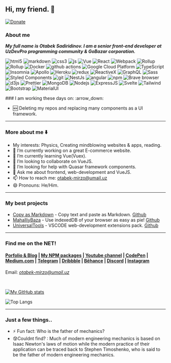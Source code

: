 ## Hi, my friend. 👋

[![Donate](https://img.shields.io/badge/Donate-Payme-green.svg)](payme.uz/mufiyd)

### About me
***My full name is Otabek Sadiridinov. I am a senior front-end developer at UzDevPro programming community & GoBazar corporation.***
<div>
  <img alt="html5" src="https://img.shields.io/badge/-HTML5-E34F26?style=flat-square&logo=html5&logoColor=white" />
  <img alt="markdown" src="https://img.shields.io/badge/Markdown-fdfaf3?style=flat-square&logo=markdown&logoColor=212121" />
  <img alt="css3" src="https://img.shields.io/badge/CSS3-1572B6?style=flat-square&logo=css3&logoColor=white" />
  <img alt="js" src="https://img.shields.io/badge/JavaScript-F7DF1E?style=flat-square&logo=javascript&logoColor=black" />
  <img alt="Vue" src="https://img.shields.io/badge/-Vue.js-4fc08d?style=flat-square&logo=vuedotjs&logoColor=white" />
  <img alt="React" src="https://img.shields.io/badge/-React-45b8d8?style=flat-square&logo=react&logoColor=white" />
  <img alt="Webpack" src="https://img.shields.io/badge/-Webpack-8DD6F9?style=flat-square&logo=webpack&logoColor=white" /> 
  <img alt="Rollup" src="https://img.shields.io/badge/-Rollup-FF000a?style=flat-square&logo=rollupdotjs&logoColor=white" />
  <img alt="Rollup" src="https://img.shields.io/badge/Python-14354C?style=flat-square&logo=python&logoColor=white" />
  
  <img alt="Docker" src="https://img.shields.io/badge/-Docker-46a2f1?style=flat-square&logo=docker&logoColor=white" />
  <img alt="github actions" src="https://img.shields.io/badge/-Github_Actions-2088FF?style=flat-square&logo=github-actions&logoColor=white" />
  <img alt="Google Cloud Platform" src="https://img.shields.io/badge/-Google_Cloud_Platform-1a73e8?style=flat-square&logo=google-cloud&logoColor=white" />
  <img alt="TypeScript" src="https://img.shields.io/badge/-TypeScript-007ACC?style=flat-square&logo=typescript&logoColor=white" />
  <img alt="Insomnia" src="https://img.shields.io/badge/-Insomnia-5849BE?style=flat-square&logo=insomnia&logoColor=white" />
  <img alt="Apollo" src="https://img.shields.io/badge/-Apollo%20GraphQL-311C87?style=flat-square&logo=apollo-graphql&logoColor=white" />
  <img alt="Heroku" src="https://img.shields.io/badge/-Heroku-430098?style=flat-square&logo=heroku&logoColor=white" />
  <img alt="redux" src="https://img.shields.io/badge/-Redux-764ABC?style=flat-square&logo=redux&logoColor=white" />
  <img alt="ReactiveX" src="https://img.shields.io/badge/-RxJs-B7178C?style=flat-square&logo=reactivex&logoColor=white" />
  <img alt="GraphQL" src="https://img.shields.io/badge/-GraphQL-E10098?style=flat-square&logo=graphql&logoColor=white" />
  <img alt="Sass" src="https://img.shields.io/badge/-Sass-CC6699?style=flat-square&logo=sass&logoColor=white" />
  <img alt="Styled Components" src="https://img.shields.io/badge/-Styled_Components-db7092?style=flat-square&logo=styled-components&logoColor=white" />
  <img alt="git" src="https://img.shields.io/badge/-Git-F05032?style=flat-square&logo=git&logoColor=white" />
  <img alt="NestJs" src="https://img.shields.io/badge/-NestJs-ea2845?style=flat-square&logo=nestjs&logoColor=white" />
  <img alt="angular" src="https://img.shields.io/badge/-Angular-DD0031?style=flat-square&logo=angular&logoColor=white" />
  <img alt="npm" src="https://img.shields.io/badge/-NPM-CB3837?style=flat-square&logo=npm&logoColor=white" />
  <img alt="Brave browser" src="https://img.shields.io/badge/-Brave_Browser-FB542B?style=flat-square&logo=brave&logoColor=white" />
  <img alt="d3js" src="https://img.shields.io/badge/-D3.js-F9A03C?style=flat-square&logo=d3.js&logoColor=white" />
  <img alt="Prettier" src="https://img.shields.io/badge/-Prettier-F7B93E?style=flat-square&logo=prettier&logoColor=white" />
  <img alt="MongoDB" src="https://img.shields.io/badge/-MongoDB-13aa52?style=flat-square&logo=mongodb&logoColor=white" />
  <img alt="Nodejs" src="https://img.shields.io/badge/-Nodejs-43853d?style=flat-square&logo=Node.js&logoColor=white" />
  <img alt="ExpressJS" src="https://img.shields.io/badge/Express.js-404D59?style=flat-square&logo=Express.js&logoColor=white" />
  <img alt="Svelte" src="https://img.shields.io/badge/Svelte-f23b00?style=flat-square&logo=svelte&logoColor=white" />
  <img alt="Tailwind" src="https://img.shields.io/badge/Tailwind_CSS-38B2AC?style=flat-square&logo=tailwind-css&logoColor=white" />
  <img alt="Bootstrap" src="https://img.shields.io/badge/Bootstrap-563D7C?style=flat-square&logo=bootstrap&logoColor=white" />
  <img alt="MaterialUI" src="https://img.shields.io/badge/Material-UI-0081CB?style=flat-square&logo=material-ui&logoColor=white" />
  <!--
  https://img.shields.io/badge/Redux-593D88?style=for-the-badge&logo=redux&logoColor=white
  https://img.shields.io/badge/React_Router-CA4245?style=for-the-badge&logo=react-router&logoColor=white
  https://img.shields.io/badge/jQuery-0769AD?style=for-the-badge&logo=jquery&logoColor=white
  https://img.shields.io/badge/Django-092E20?style=for-the-badge&logo=django&logoColor=white
  https://img.shields.io/badge/Ruby_on_Rails-CC0000?style=for-the-badge&logo=ruby-on-rails&logoColor=white
  https://img.shields.io/badge/Laravel-FF2D20?style=for-the-badge&logo=laravel&logoColor=white
  https://img.shields.io/badge/Spring-6DB33F?style=for-the-badge&logo=spring&logoColor=white
  https://img.shields.io/badge/Flask-000000?style=for-the-badge&logo=flask&logoColor=white
  https://img.shields.io/badge/Flutter-02569B?style=for-the-badge&logo=flutter&logoColor=white
  https://img.shields.io/badge/MySQL-00000F?style=for-the-badge&logo=mysql&logoColor=white
  https://img.shields.io/badge/PostgreSQL-316192?style=for-the-badge&logo=postgresql&logoColor=white
	https://img.shields.io/badge/MongoDB-4EA94B?style=for-the-badge&logo=mongodb&logoColor=white
  https://img.shields.io/badge/SQLite-07405E?style=for-the-badge&logo=sqlite&logoColor=white
  https://img.shields.io/badge/Unity-100000?style=for-the-badge&logo=unity&logoColor=white
  https://img.shields.io/badge/Netlify-00C7B7?style=for-the-badge&logo=netlify&logoColor=white
  https://img.shields.io/badge/Heroku-430098?style=for-the-badge&logo=heroku&logoColor=white
  https://img.shields.io/badge/Amazon_AWS-232F3E?style=for-the-badge&logo=amazon-aws&logoColor=white
  https://img.shields.io/badge/Microsoft_Azure-0089D6?style=for-the-badge&logo=microsoft-azure&logoColor=white
  https://img.shields.io/badge/Microsoft_Office-D83B01?style=for-the-badge&logo=microsoft-office&logoColor=white
  https://img.shields.io/badge/json%20web%20tokens-323330?style=for-the-badge&logo=json-web-tokens&logoColor=pink
  https://img.shields.io/badge/Jest-323330?style=for-the-badge&logo=Jest&logoColor=white
  https://img.shields.io/badge/mocha.js-323330?style=for-the-badge&logo=mocha&logoColor=Brown
  https://img.shields.io/badge/chai.js-323330?style=for-the-badge&logo=chai&logoColor=red
  https://img.shields.io/badge/sinon.js-323330?style=for-the-badge&logo=sinon
  	https://img.shields.io/badge/alipay-00A1E9?style=for-the-badge&logo=alipay&logoColor=white
	https://img.shields.io/badge/amazon%20pay-F79114?style=for-the-badge&logo=amazon%20pay&logoColor=white
	https://img.shields.io/badge/apple%20pay-007AFF?style=for-the-badge&logo=apple%20pay&logoColor=white
	https://img.shields.io/badge/Buy_Me_A_Coffee-FFDD00?style=for-the-badge&logo=buy-me-a-coffee&logoColor=black
	https://img.shields.io/badge/fampay-FFAD00?style=for-the-badge&logo=fampay&logoColor=white
	https://img.shields.io/badge/G%20pay-2875E3?style=for-the-badge&logo=googlepay&logoColor=white
	https://img.shields.io/badge/Ko--fi-F16061?style=for-the-badge&logo=ko-fi&logoColor=white
	https://img.shields.io/badge/Liberapay-F6C915?style=for-the-badge&logo=liberapay&logoColor=black
	https://img.shields.io/badge/OpenCollective-1F87FF?style=for-the-badge&logo=OpenCollective&logoColor=white
	https://img.shields.io/badge/Patreon-F96854?style=for-the-badge&logo=patreon&logoColor=white
	https://img.shields.io/badge/Payoneer-D73F03?style=for-the-badge&logo=payoneer&logoColor=white
	https://img.shields.io/badge/PayPal-00457C?style=for-the-badge&logo=paypal&logoColor=white
	https://img.shields.io/badge/Paytm-002970?style=for-the-badge&logo=paytm&logoColor=00BAF2
	https://img.shields.io/badge/phonepe-3DDC84?style=for-the-badge&logo=phonepe&logoColor=white&color=purple
	https://img.shields.io/badge/picpay-21C25E?style=for-the-badge&logo=picpay&logoColor=white
	https://img.shields.io/badge/Razorpay-02042B?style=for-the-badge&logo=razorpay&logoColor=3395FF
	https://img.shields.io/badge/samsung%20pay-1D49C0?style=for-the-badge&logo=samsung%20pay&logoColor=white
	https://img.shields.io/badge/sponsor-30363D?style=for-the-badge&logo=GitHub-Sponsors&logoColor=#white
	https://img.shields.io/badge/Stripe-626CD9?style=for-the-badge&logo=Stripe&logoColor=white
  https://img.shields.io/badge/Audacity-0000CC?style=for-the-badge&logo=audacity&logoColor=white
  https://img.shields.io/badge/Google%20Analytics-E37400?style=for-the-badge&logo=google%20analytics&logoColor=white
  https://img.shields.io/badge/circleci-343434?style=for-the-badge&logo=circleci&logoColor=white
  https://img.shields.io/badge/Cloudflare-F38020?style=for-the-badge&logo=Cloudflare&logoColor=white
  https://img.shields.io/badge/Digital_Ocean-0080FF?style=for-the-badge&logo=DigitalOcean&logoColor=white
  https://img.shields.io/badge/GitHub_Actions-2088FF?style=for-the-badge&logo=github-actions&logoColor=white
	https://img.shields.io/badge/Glitch-2800ff?style=for-the-badge&logo=glitch&logoColor=white
	https://img.shields.io/badge/Google_Cloud-4285F4?style=for-the-badge&logo=google-cloud&logoColor=white
	https://img.shields.io/badge/Heroku-430098?style=for-the-badge&logo=heroku&logoColor=white
	https://img.shields.io/badge/Linode-00A95C?style=for-the-badge&logo=Linode&logoColor=white
	https://img.shields.io/badge/microsoft%20azure-0089D6?style=for-the-badge&logo=microsoft-azure&logoColor=white
  https://img.shields.io/badge/travis_CI-3EAAAF?style=for-the-badge&logo=travisci&logoColor=white
  https://img.shields.io/badge/Vercel-000000?style=for-the-badge&logo=vercel&logoColor=white
  https://img.shields.io/badge/MariaDB-003545?style=for-the-badge&logo=mariadb&logoColor=white
  https://img.shields.io/badge/MySQL-005C84?style=for-the-badge&logo=mysql&logoColor=white
  https://img.shields.io/badge/SQLite-07405E?style=for-the-badge&logo=sqlite&logoColor=white
  https://img.shields.io/badge/Supabase-181818?style=for-the-badge&logo=supabase&logoColor=white
  https://img.shields.io/badge/Adobe%20after%20affects-CF96FD?style=for-the-badge&logo=Adobe%20after%20effects&logoColor=393665
	https://img.shields.io/badge/Adobe%20Creative%20Cloud-DA1F26?style=for-the-badge&logo=Adobe%20Creative%20Cloud&logoColor=white
	https://img.shields.io/badge/Adobe%20Illustrator-FF9A00?style=for-the-badge&logo=adobe%20illustrator&logoColor=white
	https://img.shields.io/badge/Adobe%20InDesign-FF3366?style=for-the-badge&logo=Adobe%20InDesign&logoColor=white
	https://img.shields.io/badge/Adobe%20Lightroom-31A8FF?style=for-the-badge&logo=Adobe%20Lightroom&logoColor=white
	https://img.shields.io/badge/Adobe%20Photoshop-31A8FF?style=for-the-badge&logo=Adobe%20Photoshop&logoColor=black
	https://img.shields.io/badge/Adobe%20Premiere%20Pro-9999FF?style=for-the-badge&logo=Adobe%20Premiere%20Pro&logoColor=white
	https://img.shields.io/badge/Adobe%20XD-470137?style=for-the-badge&logo=Adobe%20XD&logoColor=#FF61F6
	https://img.shields.io/badge/affinityphoto-%237E4DD2.svg?style=for-the-badge&logo=affinity-photo&logoColor=white
	https://img.shields.io/badge/affinitydesginer-%231B72BE.svg?style=for-the-badge&logo=affinity-designer&logoColor=white
	https://img.shields.io/badge/altium%20designer-A5915F?style=for-the-badge&logo=altium%20designer&logoColor=white
	https://img.shields.io/badge/Behance-0054F7?style=for-the-badge&logo=behance&logoColor=white
	https://img.shields.io/badge/blender-%23F5792A.svg?style=for-the-badge&logo=blender&logoColor=white
	https://img.shields.io/badge/Canva-%2300C4CC.svg?&style=for-the-badge&logo=Canva&logoColor=white
	https://img.shields.io/badge/Dribbble-EA4C89?style=for-the-badge&logo=dribbble&logoColor=white
	https://img.shields.io/badge/Figma-F24E1E?style=for-the-badge&logo=figma&logoColor=white
	https://img.shields.io/badge/Framer-black?style=for-the-badge&logo=framer&logoColor=blue
	https://img.shields.io/badge/gimp-5C5543?style=for-the-badge&logo=gimp&logoColor=white
	https://img.shields.io/badge/InVision-FF3366?style=for-the-badge&logo=InVision&logoColor=white
	https://img.shields.io/badge/Inkscape-000000?style=for-the-badge&logo=Inkscape&logoColor=white
	https://img.shields.io/badge/Krita-203759?style=for-the-badge&logo=krita&logoColor=EEF37B
	https://img.shields.io/badge/Proto.io-161637?style=for-the-badge&logo=proto.io&logoColor=00e5ff
	https://img.shields.io/badge/semantic%20ui%20react-35BDB2?style=for-the-badge&logo=semanticuireact&logoColor=white
	https://img.shields.io/badge/Sketch-FFB387?style=for-the-badge&logo=sketch&logoColor=black
  https://img.shields.io/badge/Codecademy-FFF0E5?style=for-the-badge&logo=codecademy&logoColor=303347
	https://img.shields.io/badge/coding%20ninjas-DD6620?style=for-the-badge&logo=codingninjas&logoColor=white
	https://img.shields.io/badge/Coursera-0056D2?style=for-the-badge&logo=Coursera&logoColor=white
	https://img.shields.io/badge/Datacamp-05192D?style=for-the-badge&logo=datacamp&logoColor=65FF8F
	https://img.shields.io/badge/Duolingo-58CC02?style=for-the-badge&logo=Duolingo&logoColor=white
	https://img.shields.io/badge/Edx-193A3E?style=for-the-badge&logo=edx&logoColor=white
	https://img.shields.io/badge/Exercism-009CAB?style=for-the-badge&logo=exercism&logoColor=white
	https://img.shields.io/badge/freecodecamp-27273D?style=for-the-badge&logo=freecodecamp&logoColor=white
	https://img.shields.io/badge/Future%20Learn-000000?style=for-the-badge&logo=futurelearn&logoColor=white
	https://img.shields.io/badge/Khan%20Academy-14BF96?style=for-the-badge&logo=Khan%20Academy&logoColor=white
	https://img.shields.io/badge/MDN_Web_Docs-black?style=for-the-badge&logo=mdnwebdocs&logoColor=white
	https://img.shields.io/badge/Pluralsight-F15B2A?style=for-the-badge&logo=Pluralsight&logoColor=white
	https://img.shields.io/badge/Progate-380953?style=for-the-badge&logo=progate&logoColor=white
	https://img.shields.io/badge/scrimba-2B283A?style=for-the-badge&logo=scrimba&logoColor=white
	https://img.shields.io/badge/skill%20share-002333?style=for-the-badge&logo=skillshare&logoColor=white
	https://img.shields.io/badge/Udacity-grey?style=for-the-badge&logo=udacity&logoColor=#5FCFEE
	https://img.shields.io/badge/Udemy-EC5252?style=for-the-badge&logo=Udemy&logoColor=white
  https://img.shields.io/badge/Adobe%20Dreamweaver-072401?style=for-the-badge&logo=Adobe%20Dreamweaver&logoColor=34F400
	https://img.shields.io/badge/Android_Studio-3DDC84?style=for-the-badge&logo=android-studio&logoColor=white
	https://img.shields.io/badge/apache%20netbeans-1B6AC6?style=for-the-badge&logo=apache%20netbeans%20IDE&logoColor=white
	https://img.shields.io/badge/Arduino_IDE-00979D?style=for-the-badge&logo=arduino&logoColor=white
	https://img.shields.io/badge/Atom-66595C?style=for-the-badge&logo=Atom&logoColor=white
	https://img.shields.io/badge/CLion-000000?style=for-the-badge&logo=clion&logoColor=white
	https://img.shields.io/badge/-CodeChef-5B4638?style=for-the-badge&logo=CodeChef&logoColor=white
	https://img.shields.io/badge/Codesandbox-000000?style=for-the-badge&logo=CodeSandbox&logoColor=white
	https://img.shields.io/badge/Colab-F9AB00?style=for-the-badge&logo=googlecolab&color=525252
	https://img.shields.io/badge/Delphi_RAD_Studio-B22222?style=for-the-badge&logo=delphi&logoColor=white
	https://img.shields.io/badge/Eclipse-2C2255?style=for-the-badge&logo=eclipse&logoColor=white
	https://img.shields.io/badge/Emacs-%237F5AB6.svg?&style=for-the-badge&logo=gnu-emacs&logoColor=white
	https://img.shields.io/badge/Gitpod-000000?style=for-the-badge&logo=gitpod&logoColor=#FFAE33
	https://img.shields.io/badge/IntelliJ_IDEA-000000.svg?style=for-the-badge&logo=intellij-idea&logoColor=white
	https://img.shields.io/badge/NeoVim-%2357A143.svg?&style=for-the-badge&logo=neovim&logoColor=white
	https://img.shields.io/badge/Notepad++-90E59A.svg?style=for-the-badge&logo=notepad%2B%2B&logoColor=black
	http://img.shields.io/badge/-PHPStorm-181717?style=for-the-badge&logo=phpstorm&logoColor=white
	https://img.shields.io/badge/PyCharm-000000.svg?&style=for-the-badge&logo=PyCharm&logoColor=white
	https://img.shields.io/badge/replit-667881?style=for-the-badge&logo=replit&logoColor=white
	https://img.shields.io/badge/Rider-000000?style=for-the-badge&logo=Rider&logoColor=white
	https://img.shields.io/badge/RStudio-75AADB?style=for-the-badge&logo=RStudio&logoColor=white
	https://img.shields.io/badge/Spyder%20Ide-FF0000?style=for-the-badge&logo=spyder%20ide&logoColor=white
	https://img.shields.io/badge/sublime_text-%23575757.svg?&style=for-the-badge&logo=sublime-text&logoColor=important
	https://img.shields.io/badge/VIM-%2311AB00.svg?&style=for-the-badge&logo=vim&logoColor=white
	https://img.shields.io/badge/Visual_Studio-5C2D91?style=for-the-badge&logo=visual%20studio&logoColor=white
	https://img.shields.io/badge/Visual_Studio_Code-0078D4?style=for-the-badge&logo=visual%20studio%20code&logoColor=white
	https://img.shields.io/badge/WebStorm-000000?style=for-the-badge&logo=WebStorm&logoColor=white
	https://img.shields.io/badge/Xcode-007ACC?style=for-the-badge&logo=Xcode&logoColor=white
  https://img.shields.io/badge/Editor%20Config-E0EFEF?style=for-the-badge&logo=editorconfig&logoColor=000
  https://img.shields.io/badge/eslint-3A33D1?style=for-the-badge&logo=eslint&logoColor=white
	https://img.shields.io/badge/prettier-1A2C34?style=for-the-badge&logo=prettier&logoColor=F7BA3E
	https://img.shields.io/badge/stylelint-000?style=for-the-badge&logo=stylelint&logoColor=white
	https://img.shields.io/badge/SonarLint-CB2029?style=for-the-badge&logo=sonarlint&logoColor=white
  https://img.shields.io/badge/eslint-3A33D1?style=for-the-badge&logo=eslint&logoColor=white
	https://img.shields.io/badge/prettier-1A2C34?style=for-the-badge&logo=prettier&logoColor=F7BA3E
	https://img.shields.io/badge/stylelint-000?style=for-the-badge&logo=stylelint&logoColor=white
	https://img.shields.io/badge/SonarLint-CB2029?style=for-the-badge&logo=sonarlint&logoColor=white
   More in sheihttps://dev.to/envoy_/150-badges-for-github-pnk
  -->
<p>
### I am working these days on: :arrow_down:

- 🆕 Deleting my repos and replacing many components as a UI framework.
---
### More about me :arrow_down:
- My interests: Physics, Creating mindblowing websites & apps, reading.
- 🔭 I’m currently working on a great E-commerce website.
- 🌱 I’m currently learning Vue(Vuex).
- 👯 I’m looking to collaborate on VueJS.
- 🤔 I’m looking for help with Quasar framework components.
- 💬 Ask me about frontend, web-development and VueJS.
- 📫 How to reach me: otabek-mirzo@umail.uz
- 😄 Pronouns: He/Him.
---
### My best projects
- [Copy as Markdown](https://otabekoff.github.io/CopyAsMarkdown/) - Copy text and paste as Markdown. [Github](https://github.com/otabekoff/CopyAsMarkdown)
- [MahalliyBaza](https://github.com/otabekoff/mahalliybaza#mahalliybaza-) - Use indexedDB of your browser as easy as pie! [Github](https://github.com/otabekoff/mahalliybaza)
- [UniversalTools](https://marketplace.visualstudio.com/items?itemName=universaltools.universaltools) - VSCODE web-development extensions pack. [Github](https://github.com/otabekoff/universaltools)
---
### Find me on the NET!
#### [Porfolio & Blog](https://otabeksadiridinov.github.io) | [My NPM packages](https://www.npmjs.com/~otabeksadiridinov) | [Youtube channel](https://www.youtube.com/channel/UC3nIYauvUl-P2P6-ol04I3w) | [CodePen](https://codepen.io/VueJSAcademy) | [Medium.com](https://vuejsacademy.medium.com/) | [Telegram](https://t.me/Otabek_Mirzo) | [Dribbble](https://dribbble.com/bekki) | [Bēhance](https://www.behance.net/otabeksadiridinov) | [Discord](https://discord.gg/gNp98UYMnx) | [Instagram](https://www.instagram.com/bekkypro/)

Email: *otabek-mirzo@umail.uz*



<br />

[![My GitHub stats](https://github-readme-stats.vercel.app/api?username=otabekoff&hide=stars,issues&count_private=true&show_icons=true&layout=compact&theme=radical)](https://github.com/anuraghazra/github-readme-stats)

![Top Langs](https://github-readme-stats.vercel.app/api/top-langs/?username=otabekoff&show_icons=true&&layout=compact&theme=radical)

---
### Just a few things..
- ⚡ Fun fact: Who is the father of mechanics?
- 😰Couldnt find? : Much of modern engineering mechanics is based on Isaac Newton's laws of motion while the modern practice of their application can be traced back to Stephen Timoshenko, who is said to be the father of modern engineering mechanics. 
